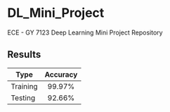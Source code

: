 # DL_Mini_Project
ECE - GY 7123 Deep Learning Mini Project Repository

## Results

| Type   |      Accuracy      |
|----------|:-------------:|
| Training |  99.97% |
| Testing |    92.66%   |
